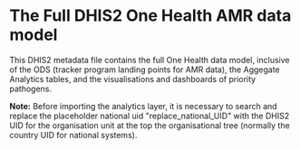 # The Full DHIS2 One Health AMR data model
This DHIS2 metadata file contains the full One Health data model, inclusive of the ODS (tracker program landing points for AMR data), the Aggegate Analytics tables, and the visualisations and dashboards of priority pathogens.

__Note:__ Before importing the analytics layer, it is necessary to search and replace the placeholder national uid "replace_national_UID" with the DHIS2 UID for the organisation unit at the top the organisational tree (normally the country UID for national systems).
